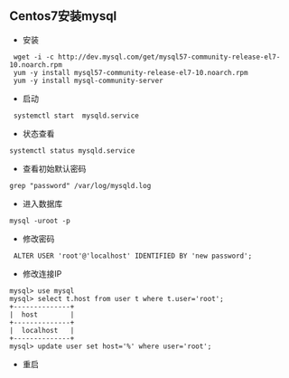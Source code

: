 ## Centos7安装mysql

* 安装

```
 wget -i -c http://dev.mysql.com/get/mysql57-community-release-el7-10.noarch.rpm
 yum -y install mysql57-community-release-el7-10.noarch.rpm
 yum -y install mysql-community-server
```

* 启动

```
 systemctl start  mysqld.service
```

* 状态查看

```
systemctl status mysqld.service
```

* 查看初始默认密码

```
grep "password" /var/log/mysqld.log
```

* 进入数据库

```
mysql -uroot -p
```

* 修改密码

```
 ALTER USER 'root'@'localhost' IDENTIFIED BY 'new password';
```

* 修改连接IP 

```
mysql> use mysql
mysql> select t.host from user t where t.user='root';
+--------------+
|  host        |
+--------------+
|  localhost   |
+--------------+
mysql> update user set host='%' where user='root';
```

* 重启

```

```



